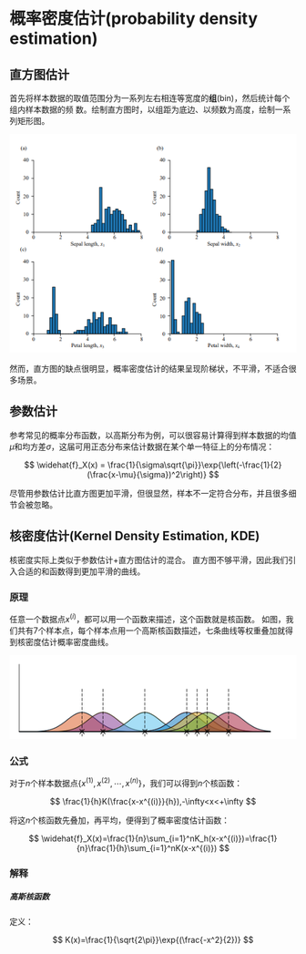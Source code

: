 # 概率密度估计(probability density estimation)

## 直方图估计

首先将样本数据的取值范围分为一系列左右相连等宽度的**组**(bin)，然后统计每个组内样本数据的频 数。绘制直方图时，以组距为底边、以频数为高度，绘制一系列矩形图。

![image.png](assets/直方图估计.png)

然而，直方图的缺点很明显，概率密度估计的结果呈现阶梯状，不平滑，不适合很多场景。

## 参数估计

参考常见的概率分布函数，以高斯分布为例，可以很容易计算得到样本数据的均值$\mu$和均方差$\sigma$，这届可用正态分布来估计数据在某个单一特征上的分布情况：

$$
\widehat{f}_X(x) = \frac{1}{\sigma\sqrt{\pi}}\exp{\left(-\frac{1}{2}(\frac{x-\mu}{\sigma})^2\right)}
$$

尽管用参数估计比直方图更加平滑，但很显然，样本不一定符合分布，并且很多细节会被忽略。

## 核密度估计(Kernel Density Estimation, KDE)

核密度实际上类似于参数估计+直方图估计的混合。
直方图不够平滑，因此我们引入合适的和函数得到更加平滑的曲线。

### 原理

任意一个数据点$x^{(i)}$，都可以用一个函数来描述，这个函数就是核函数。
如图，我们共有7个样本点，每个样本点用一个高斯核函数描述，七条曲线等权重叠加就得到核密度估计概率密度曲线。

![image.png](assets/多个核函数描述.png)

### 公式

对于$n$个样本数据点$\{x^{(1)},x^{(2)},\cdots,x^{(n)}\}$，我们可以得到$n$个核函数：

$$
\frac{1}{h}K(\frac{x-x^{(i)}}{h}),-\infty<x<+\infty
$$

将这$n$个核函数先叠加，再平均，便得到了概率密度估计函数：

$$
\widehat{f}_X(x)=\frac{1}{n}\sum_{i=1}^nK_h(x-x^{(i)})=\frac{1}{n}\frac{1}{h}\sum_{i=1}^nK(x-x^{(i)})
$$

### 解释

##### 高斯核函数

定义：

$$
K(x)=\frac{1}{\sqrt{2\pi}}\exp{(\frac{-x^2}{2})}
$$







